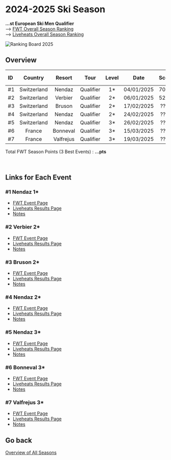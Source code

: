 # 2024-2025 Ski Season
**...st European Ski Men Qualifier** \
--> [FWT Overall Season Ranking](https://www.freerideworldtour.com/qualifier/rankings/ski-men/?season=2025&region=europe-asia-oceania) \
--> [Liveheats Overall Season Ranking](https://liveheats.com/fwtglobal/rankings?series=34213&division=167931)

![Ranking Board 2025](./season-ranking.png)


## Overview

| ID  | Country     | Resort   | Tour      | Level |  Date      | Score | Podium | FWT pts |
| :-- | :---:       | :---:    | :---:     | :---: |  :---:     | :---: | :---:  | :---:   |
| #1  | Switzerland | Nendaz   | Qualifier | 1*    | 04/01/2025 | 70.33 | 3/22   | 185     |
| #2  | Switzerland | Verbier  | Qualifier | 2*    | 06/01/2025 | 52.00 | 34/47  | 90      |
| #3  | Switzerland | Bruson   | Qualifier | 2*    | 17/02/2025 | ??.?? | ??/??  | ?     |
| #4  | Switzerland | Nendaz   | Qualifier | 2*    | 24/02/2025 | ??.?? | ??/??  | ?     |
| #5  | Switzerland | Nendaz   | Qualifier | 3*    | 26/02/2025 | ??.?? | ??/??  | ?     |
| #6  | France      | Bonneval | Qualifier | 3*    | 15/03/2025 | ??.?? | ??/??  | ?     |
| #7  | France      | Valfrejus| Qualifier | 3*    | 19/03/2025 | ??.?? | ??/??  | ?     |


Total FWT Season Points (3 Best Events) : **...pts**			    
 
<br>

## Links for Each Event
### #1 Nendaz 1*
- [FWT Event Page](https://www.freerideworldtour.com/qualifier/events/2025-nendaz-freeride-qualifier-video-contest/)
- [Liveheats Results Page](https://liveheats.com/events/286619/divisions/493637)
- [Notes](./notes/nendaz1/README.md)

### #2 Verbier 2*
- [FWT Event Page](https://www.freerideworldtour.com/qualifier/events/2025-verbier-freeride-week-by-dynastar-qualifier/)
- [Liveheats Results Page](https://liveheats.com/events/286655/divisions/493658)
- [Notes](./notes/verbier2/README.md)

### #3 Bruson 2*
- [FWT Event Page](https://www.freerideworldtour.com/qualifier/events/2025-no-limits-bruson-freeride-week-qualifier/)
- [Liveheats Results Page](https://liveheats.com/events/286664)
- [Notes](./notes/bruson2/README.md)

### #4 Nendaz 2*
- [FWT Event Page](https://www.freerideworldtour.com/qualifier/events/2025-nendaz-freeride-qualifier/)
- [Liveheats Results Page](https://liveheats.com/events/286694)
- [Notes](./notes/nendaz2/README.md)

### #5 Nendaz 3*
- [FWT Event Page](https://www.freerideworldtour.com/qualifier/events/2025-nendaz-freeride-qualifier-3/)
- [Liveheats Results Page](https://liveheats.com/events/286695)
- [Notes](./notes/nendaz3/README.md)

### #6 Bonneval 3*
- [FWT Event Page](https://www.freerideworldtour.com/qualifier/events/2025-french-freeride-series-bonneval-sur-arc-qualifier/)
- [Liveheats Results Page](https://liveheats.com/events/297118)
- [Notes](./notes/bonneval3/README.md)

### #7 Valfrejus 3*
- [FWT Event Page](https://www.freerideworldtour.com/qualifier/events/2025-french-freeride-series-valfrejus-qualifier/)
- [Liveheats Results Page](https://liveheats.com/events/295034)
- [Notes](./notes/valfrejus3/README.md)

## Go back
[Overview of All Seasons](../README.md)

